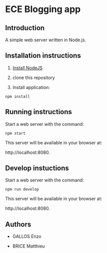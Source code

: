 # ECE Blogging app

## Introduction

A simple web server written in Node.js.

## Installation instructions

1. [Install NodeJS](https://nodejs.org/en/download/)

2. clone this repository

3. Install application:

```
npm install
```

## Running instructions

Start a web server with the command:

```
npm start
```

This server will be available in your browser at:

http://localhost:8080.

## Develop instuctions

Start a web server with the command:

```
npm run develop
```

This server will be available in your browser at:

http://localhost:8080.

## Authors

- GALLOS Enzo

- BRICE Matthieu
